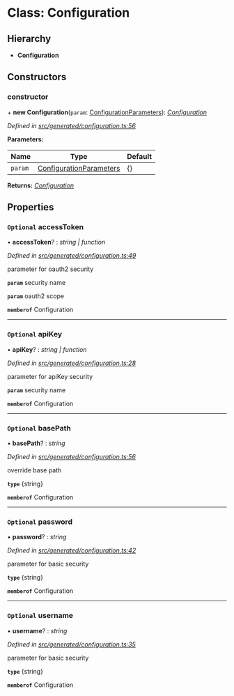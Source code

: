 # Class: Configuration

## Hierarchy

* **Configuration**

## Constructors

###  constructor

\+ **new Configuration**(`param`: [ConfigurationParameters](../interfaces/_generated_configuration_.configurationparameters.md)): *[Configuration](_generated_configuration_.configuration.md)*

*Defined in [src/generated/configuration.ts:56](https://github.com/mailslurp/mailslurp-client-ts-js/blob/507ad2d/src/generated/configuration.ts#L56)*

**Parameters:**

Name | Type | Default |
------ | ------ | ------ |
`param` | [ConfigurationParameters](../interfaces/_generated_configuration_.configurationparameters.md) |  {} |

**Returns:** *[Configuration](_generated_configuration_.configuration.md)*

## Properties

### `Optional` accessToken

• **accessToken**? : *string | function*

*Defined in [src/generated/configuration.ts:49](https://github.com/mailslurp/mailslurp-client-ts-js/blob/507ad2d/src/generated/configuration.ts#L49)*

parameter for oauth2 security

**`param`** security name

**`param`** oauth2 scope

**`memberof`** Configuration

___

### `Optional` apiKey

• **apiKey**? : *string | function*

*Defined in [src/generated/configuration.ts:28](https://github.com/mailslurp/mailslurp-client-ts-js/blob/507ad2d/src/generated/configuration.ts#L28)*

parameter for apiKey security

**`param`** security name

**`memberof`** Configuration

___

### `Optional` basePath

• **basePath**? : *string*

*Defined in [src/generated/configuration.ts:56](https://github.com/mailslurp/mailslurp-client-ts-js/blob/507ad2d/src/generated/configuration.ts#L56)*

override base path

**`type`** {string}

**`memberof`** Configuration

___

### `Optional` password

• **password**? : *string*

*Defined in [src/generated/configuration.ts:42](https://github.com/mailslurp/mailslurp-client-ts-js/blob/507ad2d/src/generated/configuration.ts#L42)*

parameter for basic security

**`type`** {string}

**`memberof`** Configuration

___

### `Optional` username

• **username**? : *string*

*Defined in [src/generated/configuration.ts:35](https://github.com/mailslurp/mailslurp-client-ts-js/blob/507ad2d/src/generated/configuration.ts#L35)*

parameter for basic security

**`type`** {string}

**`memberof`** Configuration
